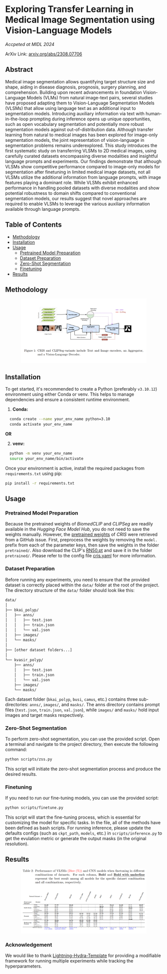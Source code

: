 # Exploring Transfer Learning in Medical Image Segmentation using Vision-Language Models

*Accpeted at MIDL 2024*

ArXiv Link: [arxiv.org/abs/2308.07706](https://arxiv.org/abs/2308.07706)

## Abstract

Medical image segmentation allows quantifying target structure size and shape, aiding in disease diagnosis, prognosis, surgery planning, and comprehension. Building upon recent advancements in foundation Vision-Language Models (VLMs) from natural image-text pairs, several studies have proposed adapting them to Vision-Language Segmentation Models (VLSMs) that allow using language text as an additional input to segmentation models. Introducing auxiliary information via text with human-in-the-loop prompting during inference opens up unique opportunities, such as open vocabulary segmentation and potentially more robust segmentation models against out-of-distribution data. Although transfer learning from natural to medical images has been explored for image-only segmentation models, the joint representation of vision-language in segmentation problems remains underexplored. This study introduces the first systematic study on transferring VLSMs to 2D medical images, using carefully curated datasets encompassing diverse modalities and insightful language prompts and experiments. Our findings demonstrate that although VLSMs show competitive performance compared to image-only models for segmentation after finetuning in limited medical image datasets, not all VLSMs utilize the additional information from language prompts, with image features playing a dominant role. While VLSMs exhibit enhanced performance in handling pooled datasets with diverse modalities and show potential robustness to domain shifts compared to conventional segmentation models, our results suggest that novel approaches are required to enable VLSMs to leverage the various auxiliary information available through language prompts.

## Table of Contents
- [Methodology](#methodology)
- [Installation](#installation)
- [Usage](#usage)
  - [Pretrained Model Preparation](#pretrained-model-preparation) 
  - [Dataset Preparation](#dataset-preparation)
  - [Zero-Shot Segmentation](#zero-shot-segmentation)
  - [Finetuning](#finetuning)
- [Results](#results)

## Methodology

<div style="text-align: center;">
  <img src="media/method.png" alt="CLIPSeg-TFA" style="width: 80%;"/>
</div>

## Installation

To get started, it's recommended to create a Python (preferably `v3.10.12`) environment using either Conda or venv. This helps to manage dependencies and ensure a consistent runtime environment.

1. **Conda:**
  ```bash
    conda create --name your_env_name python=3.10
    conda activate your_env_name
  ```
**OR**

2. **venv:**
  ```bash
    python -m venv your_env_name
    source your_env_name/bin/activate
  ```

Once your environment is active, install the required packages from `requirements.txt` using pip:
```bash
pip install -r requirements.txt
```

## Usage

### Pretrained Model Preparation
Because the pretrained weights of *BiomedCLIP* and *CLIPSeg* are readily available in the *Hugging Face Model Hub*, you do not need to save the weights manually. However, the [pretrained weights](https://github.com/DerrickWang005/CRIS.pytorch/issues/3) of *CRIS* were retrieved from a GitHub issue.
First, preprocess the weights by removing the `model.` prefix from each of the parameter keys, then save the weights in the folder `pretrained/`.
Also download the CLIP's [RN50.pt](https://openaipublic.azureedge.net/clip/models/afeb0e10f9e5a86da6080e35cf09123aca3b358a0c3e3b6c78a7b63bc04b6762/RN50.pt) and save it in the folder `pretrained/`.
Please refer to the config file [cris.yaml](configs/model/cris.yaml) for more information.

### Dataset Preparation
Before running any experiments, you need to ensure that the provided dataset is correctly placed within the `data/` folder at the root of the project. 
The directory structure of the `data/` folder should look like this:
```
data/
│
├── bkai_polyp/
│   ├── anns/
│   │   ├── test.json
│   │   ├── train.json
│   │   └── val.json
│   ├── images/
│   └── masks/
│
├── [other dataset folders...]
│
└── kvasir_polyp/
    ├── anns/
    │   ├── test.json
    │   ├── train.json
    │   └── val.json
    ├── images/
    └── masks/
```
Each dataset folder (`bkai_polyp`, `busi`, `camus`, etc.) contains three sub-directories: `anns/`, `images/`, and `masks/`. The anns directory contains prompt files (`test.json`, `train.json`, `val.json`), while `images/` and `masks/` hold input images and target masks respectively.

### Zero-Shot Segmentation

To perform zero-shot segmentation, you can use the provided script. Open a terminal and navigate to the project directory, then execute the following command:
```bash
python scripts/zss.py
```
This script will initiate the zero-shot segmentation process and produce the desired results.

### Finetuning

If you need to run our fine-tuning models, you can use the provided script:
```bash
python scripts/finetune.py
```

This script will start the fine-tuning process, which is essential for customizing the model for specific tasks. 
In the file, all of the methods have been defined as bash scripts.
For running inference, please update the defaults configs (such as `ckpt_path`, `models`, etc.) in `scripts/inference.py` to get the evulation metric or generate the output masks (in the original resolution).

## Results

<div style="text-align: center;">
  <img src="media/results.png" alt="Results" style="width: 80%;"/>
</div>

### Acknowledgement
We would like to thank [Lightning-Hydra-Template](https://github.com/ashleve/lightning-hydra-template) for providing a modifiable framework for running multiple experiments while tracking the hyperparameters.